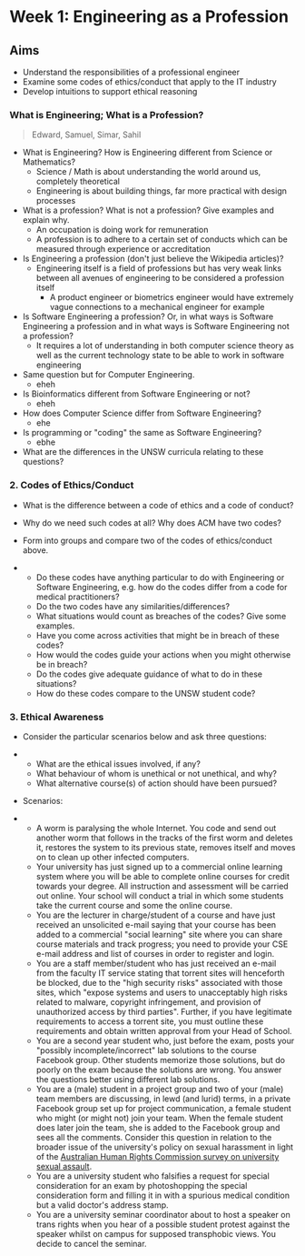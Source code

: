 # Week 1: Engineering as a Profession

## Aims

- Understand the responsibilities of a professional engineer
- Examine some codes of ethics/conduct that apply to the IT industry
- Develop intuitions to support ethical reasoning

### What is Engineering; What is a Profession?

> Edward, Samuel, Simar, Sahil

- What is Engineering? How is Engineering different from Science or Mathematics?
  - Science / Math is about understanding the world around us, completely theoretical
  - Engineering is about building things, far more practical with design processes
- What is a profession? What is not a profession? Give examples and explain why.
  - An occupation is doing work for remuneration
  - A profession is to adhere to a certain set of conducts which can be measured through experience or accreditation
- Is Engineering a profession (don't just believe the Wikipedia articles)?
  - Engineering itself is a field of professions but has very weak links between all avenues of engineering to be considered a profession itself
    - A product engineer or biometrics engineer would have extremely vague connections to a mechanical engineer for example
- Is Software Engineering a profession? Or, in what ways is Software Engineering a profession and in what ways is Software Engineering not a profession?
  - It requires a lot of understanding in both computer science theory as well as the current technology state to be able to work in software engineering 
- Same question but for Computer Engineering.
  - eheh
- Is Bioinformatics different from Software Engineering or not?
  - eheh
- How does Computer Science differ from Software Engineering?
  - ehe
- Is programming or "coding" the same as Software Engineering?
  - ebhe
- What are the differences in the UNSW curricula relating to these questions?

### 2. Codes of Ethics/Conduct

- What is the difference between a code of ethics and a code of conduct?

- Why do we need such codes at all? Why does ACM have two codes?

- Form into groups and compare two of the codes of ethics/conduct above.

- - Do these codes have anything particular to do with Engineering or Software Engineering, e.g. how do the codes differ from a code for medical practitioners?
  - Do the two codes have any similarities/differences?
  - What situations would count as breaches of the codes? Give some examples.
  - Have you come across activities that might be in breach of these codes?
  - How would the codes guide your actions when you might otherwise be in breach?
  - Do the codes give adequate guidance of what to do in these situations?
  - How do these codes compare to the UNSW student code?

### 3. Ethical Awareness

- Consider the particular scenarios below and ask three questions:

- - What are the ethical issues involved, if any?
  - What behaviour of whom is unethical or not unethical, and why?
  - What alternative course(s) of action should have been pursued?

- Scenarios:

- - A worm is paralysing the whole Internet. You code and send out another worm that follows in the tracks of the first worm and deletes it, restores the system to its previous state, removes itself and moves on to clean up other infected computers.
  - Your university has just signed up to a commercial online learning system where you will be able to complete online courses for credit towards your degree. All instruction and assessment will be carried out online. Your school will conduct a trial in which some students take the current course and some the online course.
  - You are the lecturer in charge/student of a course and have just received an unsolicited e-mail saying that your course has been added to a commercial "social learning" site where you can share course materials and track progress; you need to provide your CSE e-mail address and list of courses in order to register and login.
  - You are a staff member/student who has just received an e-mail from the faculty IT service stating that torrent sites will henceforth be blocked, due to the "high security risks" associated with those sites, which "expose systems and users to unacceptably high risks related to malware, copyright infringement, and provision of unauthorized access by third parties". Further, if you have legitimate requirements to access a torrent site, you must outline these requirements and obtain written approval from your Head of School.
  - You are a second year student who, just before the exam, posts your "possibly incomplete/incorrect" lab solutions to the course Facebook group. Other students memorize those solutions, but do poorly on the exam because the solutions are wrong. You answer the questions better using different lab solutions.
  - You are a (male) student in a project group and two of your (male) team members are discussing, in lewd (and lurid) terms, in a private Facebook group set up for project communication, a female student who might (or might not) join your team. When the female student does later join the team, she is added to the Facebook group and sees all the comments. Consider this question in relation to the broader issue of the university's policy on sexual harassment in light of the [Australian Human Rights Commission survey on university sexual assault](https://www.theguardian.com/australia-news/live/2017/aug/01/university-sexual-assault-report-released-live).
  - You are a university student who falsifies a request for special consideration for an exam by photoshopping the special consideration form and filling it in with a spurious medical condition but a valid doctor's address stamp.
  - You are a university seminar coordinator about to host a speaker on trans rights when you hear of a possible student protest against the speaker whilst on campus for supposed transphobic views. You decide to cancel the seminar.